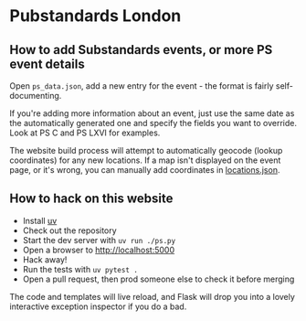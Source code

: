 Pubstandards London
===================

How to add Substandards events, or more PS event details
--------------------------------------------------------
Open ```ps_data.json```, add a new entry for the event - the format is fairly self-documenting.

If you're adding more information about an event, just use the same date as the automatically generated one and specify the fields you want to override. Look at PS C and PS LXVI for examples.

The website build process will attempt to automatically geocode (lookup coordinates) for any new locations. If a map isn't displayed on the event page, or it's wrong, you can manually add coordinates in [locations.json](./locations.json).

How to hack on this website
---------------------------
* Install [uv](https://docs.astral.sh/uv/)
* Check out the repository
* Start the dev server with `uv run ./ps.py`
* Open a browser to [http://localhost:5000](http://localhost:5000)
* Hack away!
* Run the tests with `uv pytest .`
* Open a pull request, then prod someone else to check it before merging

The code and templates will live reload, and Flask will drop you into a lovely interactive exception inspector if you do a bad.
